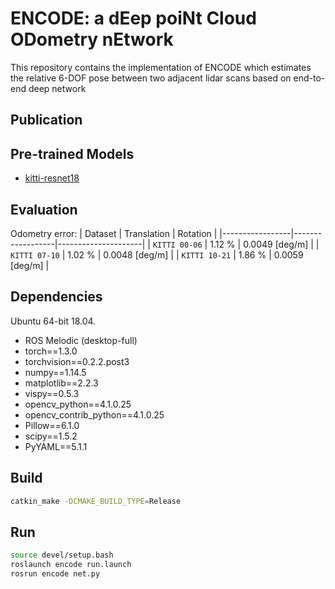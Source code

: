 # ENCODE: a dEep poiNt Cloud ODometry nEtwork

This repository contains the implementation of ENCODE which estimates the relative 6-DOF pose between two adjacent lidar scans based on end-to-end deep network

## Publication

## Pre-trained Models

- [kitti-resnet18](https://drive.google.com/file/d/1nobeoluR9XjWoHrb_1jo9iMolX9ofLN1/view?usp=sharing)

## Evaluation

Odometry error:
| Dataset         | Translation      | Rotation            |
|-----------------|------------------|---------------------|
| `KITTI 00-06`   | 1.12 %           | 0.0049 [deg/m]      |
| `KITTI 07-10`   | 1.02 %           | 0.0048 [deg/m]      |
| `KITTI 10-21`   | 1.86 %           | 0.0059 [deg/m]      |

## Dependencies

Ubuntu 64-bit 18.04.

* ROS Melodic (desktop-full)
* torch==1.3.0
* torchvision==0.2.2.post3
* numpy==1.14.5
* matplotlib==2.2.3
* vispy==0.5.3
* opencv_python==4.1.0.25
* opencv_contrib_python==4.1.0.25
* Pillow==6.1.0
* scipy==1.5.2
* PyYAML==5.1.1

## Build
```bash
catkin_make -DCMAKE_BUILD_TYPE=Release
```
## Run

```bash
source devel/setup.bash
roslaunch encode run.launch
rosrun encode net.py
```